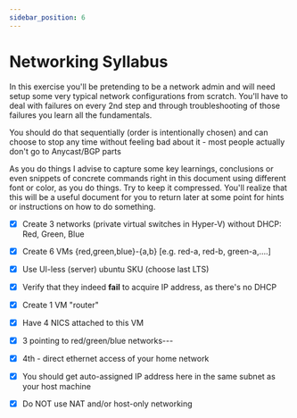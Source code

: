 ```yaml
---
sidebar_position: 6
---
```


# Networking Syllabus

In this exercise you'll be pretending to be a network admin and will need setup some very typical network configurations from scratch. You'll have to deal with failures on every 2nd step and through troubleshooting of those failures you learn all the fundamentals.

You should do that sequentially (order is intentionally chosen) and can choose to stop any time without feeling bad about it - most people actually don't go to Anycast/BGP parts

As you do things I advise to capture some key learnings, conclusions or even snippets of concrete commands right in this document using different font or color, as you do things. Try to keep it compressed. You'll realize that this will be a useful document for you to return later at some point for hints or instructions on how to do something.

- [x] Create 3 networks (private virtual switches in Hyper-V) without DHCP:  Red, Green, Blue
- [x] Create 6 VMs   {red,green,blue}-{a,b}   [e.g.  red-a, red-b, green-a,….]

- [x] Use UI-less (server) ubuntu SKU  (choose last LTS)
- [x] Verify that they indeed **fail** to acquire IP address, as there's no DHCP

- [x] Create 1 VM "router"

- [x] Have  4 NICS attached to this VM

- [x] 3  pointing to red/green/blue  networks---
- [x] 4th  -  direct ethernet access of your home network

- [x] You should get auto-assigned IP address here in the same subnet as your host machine

- [x] Do NOT use NAT and/or host-only networking